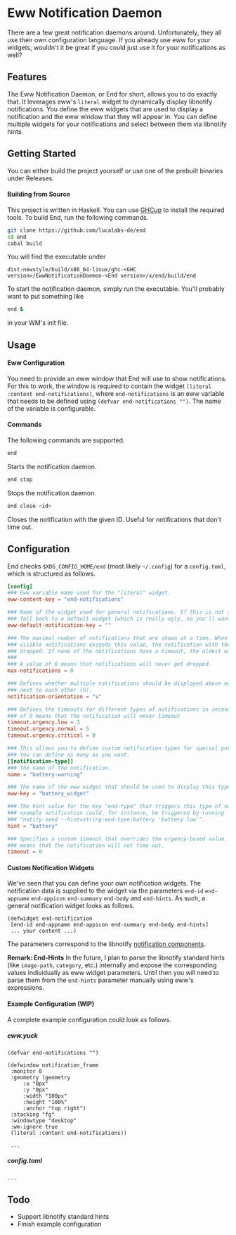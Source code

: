 # Eww Notification Daemon

There are a few great notification daemons around. Unfortunately, they all use their own configuration language. 
If you already use eww for your widgets, wouldn't it be great if you could just use it for your notifications as well?

## Features
The Eww Notification Daemon, or End for short, allows you to do exactly that. It leverages eww's `literal` widget to dynamically display 
libnotify notifications. You define the eww widgets that are used to display a notification and the eww window that they will appear in. You can 
define multiple widgets for your notifications and select between them via libnotify hints. 


## Getting Started
You can either build the project yourself or use one of the prebuilt binaries under Releases. 

#### Building from Source
This project is written in Haskell. You can use [GHCup](https://www.haskell.org/ghcup/) to install the required tools.
To build End, run the following commands.

```bash
git clone https://github.com/lucalabs-de/end
cd end
cabal build
```
You will find the executable under 
```
dist-newstyle/build/x86_64-linux/ghc-<GHC version>/EwwNotificationDaemon-<End version>/x/end/build/end
```
To start the notification daemon, simply run the executable. You'll probably want to put something like
```bash
end &
```
in your WM's init file. 

## Usage

#### Eww Configuration
You need to provide an eww window that End will use to show notifications. For this to work, the window is required 
to contain the widget `(literal :content end-notifications)`, where `end-notifications` is an eww variable that needs to be defined using `(defvar end-notifications "")`. The name of the variable is configurable.

#### Commands
The following commands are supported.

```bash
end
```
Starts the notification daemon.

```bash
end stop
```
Stops the notification daemon.

```bash
end close <id>
```
Closes the notification with the given ID. Useful for notifications that don't time out.

## Configuration
End checks `$XDG_CONFIG_HOME/end` (most likely `~/.config`) for a `config.toml`, which is structured as follows.

```toml
[config]
### Eww variable name used for the "literal" widget.
eww-content-key = "end-notifications"

### Name of the widget used for general notifications. If this is not supplied, End will 
### fall back to a default widget (which is really ugly, so you'll want to set this ^^).
eww-default-notification-key = ""

### The maximal number of notifications that are shown at a time. When the current number of 
### visible notifications exceeds this value, the notification with the soonest timeout will be 
### dropped. If none of the notifications have a timeout, the oldest will be dropped.
###
### A value of 0 means that notifications will never get dropped.
max-notifications = 0

### Defines whether multiple notifications should be displayed above each other (v) or
### next to each other (h).
notification-orientation = "v"

### Defines the timeouts for different types of notifications in seconds. A value 
### of 0 means that the notification will never timeout
timeout.urgency.low = 3 
timeout.urgency.normal = 5
timeout.urgency.critical = 0

### This allows you to define custom notification types for special purposes.
### You can define as many as you want.
[[notification-type]]
### The name of the notification. 
name = "battery-warning"

### The name of the eww widget that should be used to display this type of notification.
eww-key = "battery_widget" 

### The hint value for the key "end-type" that triggers this type of notification. This 
### example notification could, for instance, be triggered by running 
### "notify-send --hint=string:end-type:battery 'battery low'".
hint = "battery"

### Specifies a custom timeout that overrides the urgency-based value. Again, a value of 0
### means that the notification will not time out.
timeout = 0

```
#### Custom Notification Widgets
We've seen that you can define your own notification widgets. 
The notification data is supplied to the widget via the parameters `end-id` `end-appname` `end-appicon` `end-summary` `end-body` and `end-hints`.
As such, a general notification widget looks as follows.

```yuck
(defwidget end-notification 
 [end-id end-appname end-appicon end-summary end-body end-hints]
 ... your content ...)
```

The parameters correspond to the libnotify [notification components](https://specifications.freedesktop.org/notification-spec/notification-spec-latest.html#basic-design).

**Remark: End-Hints**
In the future, I plan to parse the libnotify standard hints (like `image-path`, `category`, etc.) internally and expose the corresponding values
individually as eww widget parameters. Until then you will need to parse them from the `end-hints` parameter manually using eww's expressions.

#### Example Configuration (WIP)
A complete example configuration could look as follows.

##### eww.yuck
```yuck
(defvar end-notifications "")

(defwindow notification_frame
 :monitor 0
 :geometry (geometry 
     :x "0px"
     :y "0px"
     :width "100px"
     :height "100%"
     :anchor "top right")
 :stacking "fg"
 :windowtype "desktop"
 :wm-ignore true
 (literal :content end-notifications))

 ...

```
##### config.toml
```toml
...
```

## Todo
- Support libnotify standard hints
- Finish example configuration
